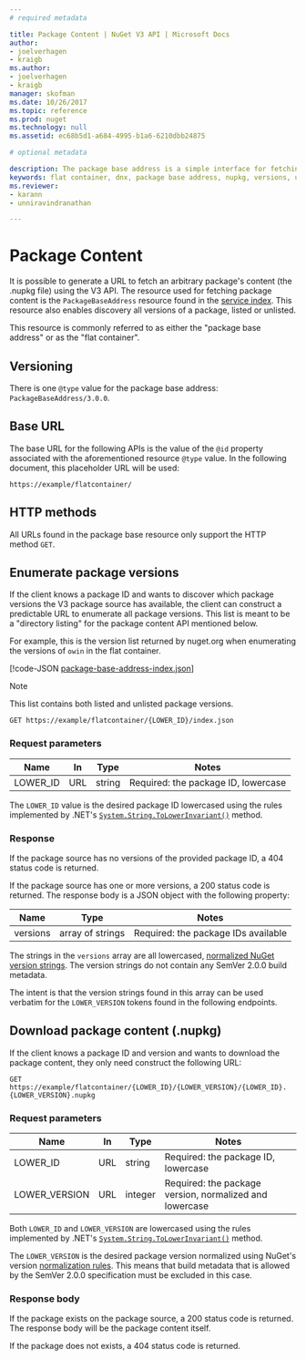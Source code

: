 ```yaml
---
# required metadata 

title: Package Content | NuGet V3 API | Microsoft Docs
author:
- joelverhagen
- kraigb
ms.author:
- joelverhagen
- kraigb
manager: skofman
ms.date: 10/26/2017
ms.topic: reference
ms.prod: nuget
ms.technology: null
ms.assetid: ec68b5d1-a684-4995-b1a6-6210dbb24875

# optional metadata

description: The package base address is a simple interface for fetching the package itself.
keywords: flat container, dnx, package base address, nupkg, versions, unlisted, enumerate, download
ms.reviewer:
- karann
- unniravindranathan

---
```


# Package Content

It is possible to generate a URL to fetch an arbitrary package's content (the .nupkg file) using the V3 API. The
resource used for fetching package content is the `PackageBaseAddress` resource found in the
[service index](service-index.md). This resource also enables discovery all versions of a package, listed or unlisted.

This resource is commonly referred to as either the "package base address" or as the "flat container".

## Versioning

There is one `@type` value for the package base address: `PackageBaseAddress/3.0.0`.

## Base URL

The base URL for the following APIs is the value of the `@id` property associated with the aforementioned
resource `@type` value. In the following document, this placeholder URL will be used:

```
https://example/flatcontainer/
```

## HTTP methods

All URLs found in the package base resource only support the HTTP method `GET`.

## Enumerate package versions

If the client knows a package ID and wants to discover which package versions the V3 package source has available, the
client can construct a predictable URL to enumerate all package versions. This list is meant to be a "directory
listing" for the package content API mentioned below.

For example, this is the version list returned by nuget.org when enumerating the versions of `owin` in the flat
container.

[!code-JSON [package-base-address-index.json](./_data/package-base-address-index.json)]

> [!Note]
> This list contains both listed and unlisted package versions.

```
GET https://example/flatcontainer/{LOWER_ID}/index.json
```

### Request parameters

Name     | In     | Type    | Notes
-------- | ------ | ------- | -----
LOWER_ID | URL    | string  | Required: the package ID, lowercase

The `LOWER_ID` value is the desired package ID lowercased using the rules implemented by .NET's
[`System.String.ToLowerInvariant()`](https://msdn.microsoft.com/en-us/library/system.string.tolowerinvariant.aspx)
method.

### Response

If the package source has no versions of the provided package ID, a 404 status code is returned.

If the package source has one or more versions, a 200 status code is returned. The response body is a JSON object with
the following property:

Name     | Type             | Notes
-------- | ---------------- | -----
versions | array of strings | Required: the package IDs available

The strings in the `versions` array are all lowercased, 
[normalized NuGet version strings](../../reference/package-versioning.md#normalized-version-numbers). The version
strings do not contain any SemVer 2.0.0 build metadata.

The intent is that the version strings found in this array can be used verbatim for the `LOWER_VERSION` tokens found
in the following endpoints.

## Download package content (.nupkg)

If the client knows a package ID and version and wants to download the package content, they only need construct the
following URL:

```
GET https://example/flatcontainer/{LOWER_ID}/{LOWER_VERSION}/{LOWER_ID}.{LOWER_VERSION}.nupkg
```

### Request parameters

Name          | In     | Type    | Notes
------------- | ------ | ------- | -----
LOWER_ID      | URL    | string  | Required: the package ID, lowercase
LOWER_VERSION | URL    | integer | Required: the package version, normalized and lowercase

Both `LOWER_ID` and `LOWER_VERSION` are lowercased using the rules implemented by .NET's
[`System.String.ToLowerInvariant()`](https://msdn.microsoft.com/en-us/library/system.string.tolowerinvariant.aspx)
method.

The `LOWER_VERSION` is the desired package version normalized using NuGet's version
[normalization rules](../../reference/package-versioning.md#normalized-version-numbers). This means that build metadata
that is allowed by the SemVer 2.0.0 specification must be excluded in this case.

### Response body

If the package exists on the package source, a 200 status code is returned. The response body will be the package
content itself.

If the package does not exists, a 404 status code is returned.
